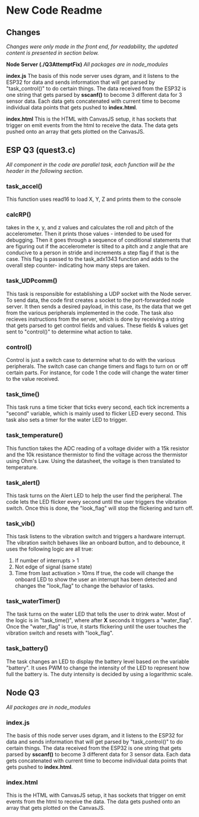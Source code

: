 # New Code Readme
## Changes
*Changes were only made in the front end, for readability, the updated content is presented in section below.*

**Node Server (./Q3AttemptFix)**
*All packages are in node_modules*

**index.js**
The basis of this node server uses dgram, and it listens to the ESP32 for data and sends information that will get parsed by "task_control()" to do certain things.
The data received from the ESP32 is one string that gets parsed by **sscanf()** to become 3 different data for 3 sensor data. Each data gets concatenated with current time to become individual data points that gets pushed to **index.html**.

**index.html**
This is the HTML with CanvasJS setup, it has sockets that trigger on emit events from the html to receive the data. The data gets pushed onto an array that gets plotted on the CanvasJS.


## ESP Q3 (quest3.c)
*All component in the code are parallel task, each function will be the header in the following section.*

### task_accel()
This function uses read16 to load X, Y, Z and prints them to the console

### calcRP()
takes in the x, y, and z values and calculates the roll and pitch of the accelerometer. Then it prints those values - intended to be used for debugging. Then it goes through a sequence of conditional statements that are figuring out if the accelerometer is tilted to a pitch and z angle that are conducive to a person in stride and increments a step flag if that is the case. This flag is passed to the task_adx1343 function and adds to the overall step counter- indicating how many steps are taken.

### task_UDPcomm()
This task is responsible for establishing a UDP socket with the Node server. To send data, the code first creates a socket to the port-forwarded node server. It then sends a desired payload, in this case, its the data that we get from the various peripherals implemented in the code.
The task also recieves instructions from the server, which is done by receiving a string that gets parsed to get control fields and values. These fields & values get sent to "control()" to determine what action to take.

### control()
Control is just a switch case to determine what to do with the various peripherals. The switch case can change timers and flags to turn on or off certain parts. For instance, for code 1 the code will change the water timer to the value received.

### task_time()
This task runs a time ticker that ticks every second, each tick increments a "second" variable, which is mainly used to flicker LED every second. This task also sets a timer for the water LED to trigger.

### task_temperature()
This function takes the ADC reading of a voltage divider with a 15k resistor and the 10k resistance thermistor to find the voltage across the thermistor using Ohm's Law. Using the datasheet, the voltage is then translated to temperature.

### task_alert()
This task turns on the Alert LED to help the user find the peripheral. The code lets the LED flicker every second until the user triggers the vibration switch. Once this is done, the "look_flag" will stop the flickering and turn off.

### task_vib()
This task listens to the vibration switch and triggers a hardware interrupt. The vibration switch behaves like an onboard button, and to debounce, it uses the following logic are all true:
  1. If number of interrupts > 1
  2. Not edge of signal (same state)
  3. Time from last activation > 10ms
If true, the code will change the onboard LED to show the user an interrupt has been detected and changes the "look_flag" to change the behavior of tasks.

### task_waterTimer()
The task turns on the water LED that tells the user to drink water. Most of the logic is in "task_time()", where after **X** seconds it triggers a "water_flag". Once the "water_flag" is true, it starts flickering until the user touches the vibration switch and resets with "look_flag".

### task_battery()
The task changes an LED to display the battery level based on the variable "battery". It uses PWM to change the intensity of the LED to represent how full the battery is. The duty intensity is decided by using a logarithmic scale.

## Node Q3
*All packages are in node_modules*
### index.js
The basis of this node server uses dgram, and it listens to the ESP32 for data and sends information that will get parsed by "task_control()" to do certain things.
The data received from the ESP32 is one string that gets parsed by **sscanf()** to become 3 different data for 3 sensor data. Each data gets concatenated with current time to become individual data points that gets pushed to **index.html**.

### index.html
This is the HTML with CanvasJS setup, it has sockets that trigger on emit events from the html to receive the data. The data gets pushed onto an array that gets plotted on the CanvasJS.
